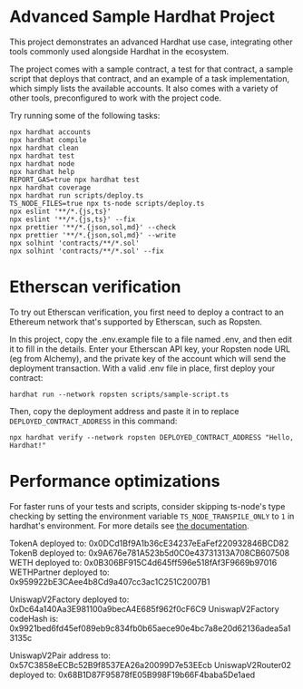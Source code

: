 # Advanced Sample Hardhat Project

This project demonstrates an advanced Hardhat use case, integrating other tools commonly used alongside Hardhat in the ecosystem.

The project comes with a sample contract, a test for that contract, a sample script that deploys that contract, and an example of a task implementation, which simply lists the available accounts. It also comes with a variety of other tools, preconfigured to work with the project code.

Try running some of the following tasks:

```shell
npx hardhat accounts
npx hardhat compile
npx hardhat clean
npx hardhat test
npx hardhat node
npx hardhat help
REPORT_GAS=true npx hardhat test
npx hardhat coverage
npx hardhat run scripts/deploy.ts
TS_NODE_FILES=true npx ts-node scripts/deploy.ts
npx eslint '**/*.{js,ts}'
npx eslint '**/*.{js,ts}' --fix
npx prettier '**/*.{json,sol,md}' --check
npx prettier '**/*.{json,sol,md}' --write
npx solhint 'contracts/**/*.sol'
npx solhint 'contracts/**/*.sol' --fix
```

# Etherscan verification

To try out Etherscan verification, you first need to deploy a contract to an Ethereum network that's supported by Etherscan, such as Ropsten.

In this project, copy the .env.example file to a file named .env, and then edit it to fill in the details. Enter your Etherscan API key, your Ropsten node URL (eg from Alchemy), and the private key of the account which will send the deployment transaction. With a valid .env file in place, first deploy your contract:

```shell
hardhat run --network ropsten scripts/sample-script.ts
```

Then, copy the deployment address and paste it in to replace `DEPLOYED_CONTRACT_ADDRESS` in this command:

```shell
npx hardhat verify --network ropsten DEPLOYED_CONTRACT_ADDRESS "Hello, Hardhat!"
```

# Performance optimizations

For faster runs of your tests and scripts, consider skipping ts-node's type checking by setting the environment variable `TS_NODE_TRANSPILE_ONLY` to `1` in hardhat's environment. For more details see [the documentation](https://hardhat.org/guides/typescript.html#performance-optimizations).

TokenA deployed to: 0x0DCd1Bf9A1b36cE34237eEaFef220932846BCD82
TokenB deployed to: 0x9A676e781A523b5d0C0e43731313A708CB607508
WETH deployed to: 0x0B306BF915C4d645ff596e518fAf3F9669b97016
WETHPartner deployed to: 0x959922bE3CAee4b8Cd9a407cc3ac1C251C2007B1

UniswapV2Factory deployed to: 0xDc64a140Aa3E981100a9becA4E685f962f0cF6C9
UniswapV2Factory codeHash is: 0x9921bed6fd45ef089eb9c834fb0b65aece90e4bc7a8e20d62136adea5a13135c

UniswapV2Pair address to: 0x57C3858eECBc52B9f8537EA26a20099D7e53EEcb
UniswapV2Router02 deployed to: 0x68B1D87F95878fE05B998F19b66F4baba5De1aed
